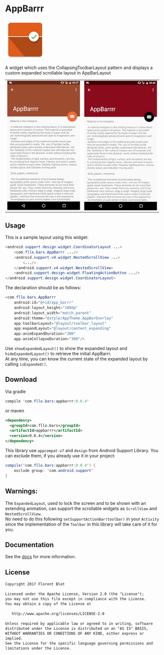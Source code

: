 AppBarrr
=======

<img src="https://github.com/Gitdefllo/AppBarrr/blob/master/app/docs/ic_appbarrr.png" /> 

A widget which uses the CollapsingToolbarLayout pattern and displays a custom expanded scrollable layout in AppBarLayout

<table>
<tr>
<td><img src="https://github.com/Gitdefllo/AppBarrr/blob/master/app/docs/sample-1.gif" /></td>
<td><img src="https://github.com/Gitdefllo/AppBarrr/blob/master/app/docs/sample-2.gif" /></td>
</tr>
</table>

Usage
------

This is a sample layout using this widget:  

```java
<android.support.design.widget.CoordinatorLayout ...>
    <com.fllo.bars.AppBarrr .../>
    <android.support.v4.widget.NestedScrollView ...>
        <.../>
    </android.support.v4.widget.NestedScrollView>
    <android.support.design.widget.FloatingActionButton .../>
</android.support.design.widget.CoordinatorLayout>
```

The declaration should be as follows:  

```java
<com.fllo.bars.AppBarrr
    android:id="@+id/app_barrr"
    android:layout_height="180dp"
    android:layout_width="match_parent"
    android:theme="@style/AppTheme.AppBarOverlay"
    app:toolbarLayout="@layout/toolbar_layout"
    app:expandLayout="@layout/content_expanding"
    app:animExpandDuration="300"
    app:animCollapseDuration="300"/>
```

Use `showExpandedLayout()` to show the expanded layout and `hideExpandedLayout()` to retrieve the initial AppBarrr.  
At any time, you can know the current state of the expanded layout by calling `isExpanded()`.  

Download
--------

Via gradle
```java
compile 'com.fllo.bars:appbarrr:0.0.4'
```
or maven
```xml
<dependency>
  <groupId>com.fllo.bars</groupId>
  <artifactId>appbarrr</artifactId>
  <version>0.0.4</version>
</dependency>
```

This library use `appcompat-v7` and `design` from Android Support Library.
You can exclude them, if you already use it in your project:

```java
compile('com.fllo.bars:appbarrr:0.0.4') {
    exclude group: 'com.android.support'
}
```

Warnings:
------

The `ExpandedLayout`, used to lock the screen and to be shown with an extending animation, can support the scrollable widgets as `ScrollView` and `NestedScrollView`.  
No need to do this following `setSupportActionBar(toolbar)` in your `Activity` since the implementation of the `Toolbar` in this library will take care of it for you.

Documentation
--------

See the [docs](https://github.com/Gitdefllo/AppBarrr/blob/master/DOCS.md) for more information.

License
--------

    Copyright 2017 Florent Blot
    
    Licensed under the Apache License, Version 2.0 (the "License");
    you may not use this file except in compliance with the License.
    You may obtain a copy of the License at

       http://www.apache.org/licenses/LICENSE-2.0

    Unless required by applicable law or agreed to in writing, software
    distributed under the License is distributed on an "AS IS" BASIS,
    WITHOUT WARRANTIES OR CONDITIONS OF ANY KIND, either express or implied.
    See the License for the specific language governing permissions and
    limitations under the License.
